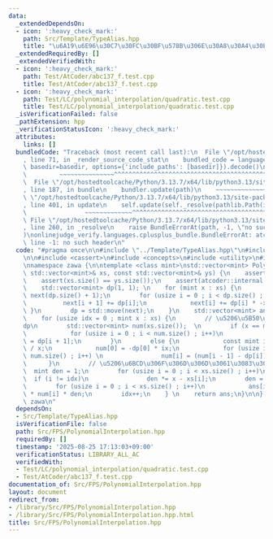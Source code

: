 ```yaml
---
data:
  _extendedDependsOn:
  - icon: ':heavy_check_mark:'
    path: Src/Template/TypeAlias.hpp
    title: "\u6A19\u6E96\u30C7\u30FC\u30BF\u578B\u306E\u30A8\u30A4\u30EA\u30A2\u30B9"
  _extendedRequiredBy: []
  _extendedVerifiedWith:
  - icon: ':heavy_check_mark:'
    path: Test/AtCoder/abc137_f.test.cpp
    title: Test/AtCoder/abc137_f.test.cpp
  - icon: ':heavy_check_mark:'
    path: Test/LC/polynomial_interpolation/quadratic.test.cpp
    title: Test/LC/polynomial_interpolation/quadratic.test.cpp
  _isVerificationFailed: false
  _pathExtension: hpp
  _verificationStatusIcon: ':heavy_check_mark:'
  attributes:
    links: []
  bundledCode: "Traceback (most recent call last):\n  File \"/opt/hostedtoolcache/Python/3.13.7/x64/lib/python3.13/site-packages/onlinejudge_verify/documentation/build.py\"\
    , line 71, in _render_source_code_stat\n    bundled_code = language.bundle(stat.path,\
    \ basedir=basedir, options={'include_paths': [basedir]}).decode()\n          \
    \         ~~~~~~~~~~~~~~~^^^^^^^^^^^^^^^^^^^^^^^^^^^^^^^^^^^^^^^^^^^^^^^^^^^^^^^^^^^^^^^^^^\n\
    \  File \"/opt/hostedtoolcache/Python/3.13.7/x64/lib/python3.13/site-packages/onlinejudge_verify/languages/cplusplus.py\"\
    , line 187, in bundle\n    bundler.update(path)\n    ~~~~~~~~~~~~~~^^^^^^\n  File\
    \ \"/opt/hostedtoolcache/Python/3.13.7/x64/lib/python3.13/site-packages/onlinejudge_verify/languages/cplusplus_bundle.py\"\
    , line 401, in update\n    self.update(self._resolve(pathlib.Path(included), included_from=path))\n\
    \                ~~~~~~~~~~~~~^^^^^^^^^^^^^^^^^^^^^^^^^^^^^^^^^^^^^^^^^^^^\n \
    \ File \"/opt/hostedtoolcache/Python/3.13.7/x64/lib/python3.13/site-packages/onlinejudge_verify/languages/cplusplus_bundle.py\"\
    , line 260, in _resolve\n    raise BundleErrorAt(path, -1, \"no such header\"\
    )\nonlinejudge_verify.languages.cplusplus_bundle.BundleErrorAt: atcoder/internal_math.hpp:\
    \ line -1: no such header\n"
  code: "#pragma once\n\n#include \"../Template/TypeAlias.hpp\"\n#include \"atcoder/internal_math.hpp\"\
    \n\n#include <cassert>\n#include <concepts>\n#include <utility>\n#include <vector>\n\
    \nnamespace zawa {\n\ntemplate <class mint>\nstd::vector<mint> PolynomialInterpolation(const\
    \ std::vector<mint>& xs, const std::vector<mint>& ys) {\n    assert(xs.size());\n\
    \    assert(xs.size() == ys.size());\n    assert(atcoder::internal::is_prime_constexpr(mint::mod()));\n\
    \    std::vector<mint> dp(1, 1); \n    for (mint x : xs) {\n        std::vector<mint>\
    \ next(dp.size() + 1);\n        for (usize i = 0 ; i < dp.size() ; i++) {\n  \
    \          next[i + 1] += dp[i];\n            next[i] += dp[i] * -x;\n       \
    \ }\n        dp = std::move(next);\n    }\n    std::vector<mint> ans(xs.size());\n\
    \    for (usize idx = 0 ; mint x : xs) {\n        // \u5206\u5B50\u306F\u623B\u3059\
    dp\n        std::vector<mint> num(xs.size());  \n        if (x == mint{0}) {\n\
    \            for (usize i = 0 ; i < num.size() ; i++)\n                num[i]\
    \ = dp[i + 1];\n        }\n        else {\n            const mint ix = mint{1}\
    \ / x;\n            num[0] = -dp[0] * ix;\n            for (usize i = 1 ; i <\
    \ num.size() ; i++) \n                num[i] = (num[i - 1] - dp[i]) * ix;\n  \
    \      }\n        // \u5206\u6BCD\u306F\u306D\u306D\u3061\u3083\u3093\n      \
    \  mint den = 1;\n        for (usize i = 0 ; i < xs.size() ; i++)\n          \
    \  if (i != idx)\n                den *= x - xs[i];\n        den = mint{1} / den;\n\
    \        for (usize i = 0 ; i < xs.size() ; i++)\n            ans[i] += ys[idx]\
    \ * num[i] * den;\n        idx++;\n    } \n    return ans;\n}\n\n} // namespace\
    \ zawa\n"
  dependsOn:
  - Src/Template/TypeAlias.hpp
  isVerificationFile: false
  path: Src/FPS/PolynomialInterpolation.hpp
  requiredBy: []
  timestamp: '2025-08-25 17:13:03+09:00'
  verificationStatus: LIBRARY_ALL_AC
  verifiedWith:
  - Test/LC/polynomial_interpolation/quadratic.test.cpp
  - Test/AtCoder/abc137_f.test.cpp
documentation_of: Src/FPS/PolynomialInterpolation.hpp
layout: document
redirect_from:
- /library/Src/FPS/PolynomialInterpolation.hpp
- /library/Src/FPS/PolynomialInterpolation.hpp.html
title: Src/FPS/PolynomialInterpolation.hpp
---
```

